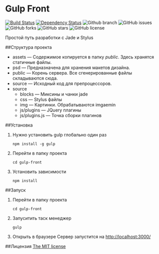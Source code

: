 # Gulp Front

[![Build Status](https://travis-ci.org/Zoxon/gulp-front.svg)](https://travis-ci.org/Zoxon/gulp-front)
[![Dependency Status](https://david-dm.org/Zoxon/gulp-front.svg)](https://david-dm.org/Zoxon/gulp-front)
![Github branch](https://img.shields.io/badge/branch-develop-red.svg?style=flat)
![GitHub issues](https://img.shields.io/github/issues/Zoxon/gulp-front.svg?style=flat)
![GitHub forks](https://img.shields.io/github/forks/Zoxon/gulp-front.svg?style=flat)
![GitHub stars](https://img.shields.io/github/stars/Zoxon/gulp-front.svg?style=flat)
![GitHub license](https://img.shields.io/badge/license-MIT-blue.svg?style=flat)

Простой путь разработки с Jade и Stylus



##Структура проекта

* assets — Содержимое копируется в папку *public*. Здесь хранятся статичные файлы.
* psd — Предназначена для хранения макетов дизайна.
* public — Корень сервера. Все сгенерированные файлы складываются сюда.
* source — Исходный код для препроцессоров.
* source
	* blocks — Миксины и чанки jade
	* css — Stylus файлы
	* img — Картинки. Обрабатываются imgaemin
	* js/plugins — JQuery плагины
	* js/plugins.js — Точка сборки плагинов



##Установка

1. Нужно установить gulp глобально один раз
	```
	npm install -g gulp
	```
2. Перейти в папку проекта
	```
	cd gulp-front
	```
3. Установить зависимости
	```
	npm install
	```


##Запуск

1. Перейти в папку проекта
	```
	cd gulp-front
	```
2. Запуситить таск менеджер
	```
	gulp
	```
3. Открыть в браузере
	Cервер запустится на [http://localhost:3000/](http://localhost:3000/)


##Лицензия
[The MIT license](LICENSE)
